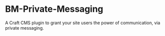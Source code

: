 # BM-Private-Messaging
A Craft CMS plugin to grant your site users the power of communication, via private messaging.
